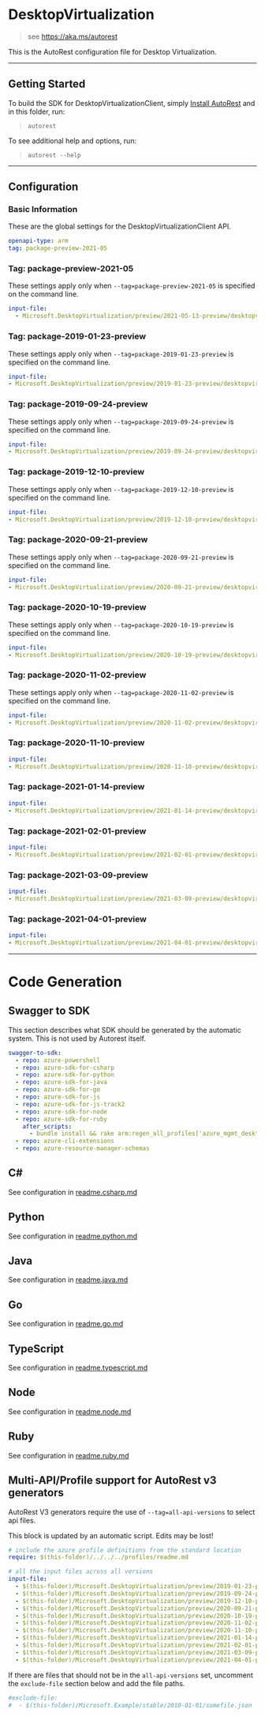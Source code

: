 # DesktopVirtualization

> see https://aka.ms/autorest

This is the AutoRest configuration file for Desktop Virtualization.

---

## Getting Started

To build the SDK for DesktopVirtualizationClient, simply [Install AutoRest](https://aka.ms/autorest/install) and in this folder, run:

> `autorest`

To see additional help and options, run:

> `autorest --help`

---

## Configuration

### Basic Information

These are the global settings for the DesktopVirtualizationClient API.

``` yaml
openapi-type: arm
tag: package-preview-2021-05
```


### Tag: package-preview-2021-05

These settings apply only when `--tag=package-preview-2021-05` is specified on the command line.

```yaml $(tag) == 'package-preview-2021-05'
input-file:
  - Microsoft.DesktopVirtualization/preview/2021-05-13-preview/desktopvirtualization.json
```
### Tag: package-2019-01-23-preview

These settings apply only when `--tag=package-2019-01-23-preview` is specified on the command line.

``` yaml $(tag) == 'package-2019-01-23-preview'
input-file:
- Microsoft.DesktopVirtualization/preview/2019-01-23-preview/desktopvirtualization.json
```

### Tag: package-2019-09-24-preview

These settings apply only when `--tag=package-2019-09-24-preview` is specified on the command line.

``` yaml $(tag) == 'package-2019-09-24-preview'
input-file:
- Microsoft.DesktopVirtualization/preview/2019-09-24-preview/desktopvirtualization.json
```

### Tag: package-2019-12-10-preview

These settings apply only when `--tag=package-2019-12-10-preview` is specified on the command line.

``` yaml $(tag) == 'package-2019-12-10-preview'
input-file:
- Microsoft.DesktopVirtualization/preview/2019-12-10-preview/desktopvirtualization.json
```

### Tag: package-2020-09-21-preview

These settings apply only when `--tag=package-2020-09-21-preview` is specified on the command line.

``` yaml $(tag) == 'package-2020-09-21-preview'
input-file:
- Microsoft.DesktopVirtualization/preview/2020-09-21-preview/desktopvirtualization.json
```

### Tag: package-2020-10-19-preview

These settings apply only when `--tag=package-2020-10-19-preview` is specified on the command line.

``` yaml $(tag) == 'package-2020-10-19-preview'
input-file:
- Microsoft.DesktopVirtualization/preview/2020-10-19-preview/desktopvirtualization.json
```

### Tag: package-2020-11-02-preview

These settings apply only when `--tag=package-2020-11-02-preview` is specified on the command line.

``` yaml $(tag) == 'package-2020-11-02-preview'
input-file:
- Microsoft.DesktopVirtualization/preview/2020-11-02-preview/desktopvirtualization.json
```

### Tag: package-2020-11-10-preview

``` yaml $(tag) == 'package-2020-11-10-preview'
input-file:
- Microsoft.DesktopVirtualization/preview/2020-11-10-preview/desktopvirtualization.json
```

### Tag: package-2021-01-14-preview

``` yaml $(tag) == 'package-2021-01-14-preview'
input-file:
- Microsoft.DesktopVirtualization/preview/2021-01-14-preview/desktopvirtualization.json
```

### Tag: package-2021-02-01-preview

``` yaml $(tag) == 'package-2021-02-01-preview'
input-file:
- Microsoft.DesktopVirtualization/preview/2021-02-01-preview/desktopvirtualization.json
```

### Tag: package-2021-03-09-preview

``` yaml $(tag) == 'package-2021-03-09-preview'
input-file:
- Microsoft.DesktopVirtualization/preview/2021-03-09-preview/desktopvirtualization.json
```

### Tag: package-2021-04-01-preview

``` yaml $(tag) == 'package-2021-04-01-preview'
input-file:
- Microsoft.DesktopVirtualization/preview/2021-04-01-preview/desktopvirtualization.json
```

---

# Code Generation

## Swagger to SDK

This section describes what SDK should be generated by the automatic system.
This is not used by Autorest itself.

``` yaml $(swagger-to-sdk)
swagger-to-sdk:
  - repo: azure-powershell
  - repo: azure-sdk-for-csharp
  - repo: azure-sdk-for-python
  - repo: azure-sdk-for-java
  - repo: azure-sdk-for-go
  - repo: azure-sdk-for-js
  - repo: azure-sdk-for-js-track2
  - repo: azure-sdk-for-node
  - repo: azure-sdk-for-ruby
    after_scripts:
      - bundle install && rake arm:regen_all_profiles['azure_mgmt_desktop_virtualization']
  - repo: azure-cli-extensions
  - repo: azure-resource-manager-schemas
```

## C#

See configuration in [readme.csharp.md](./readme.csharp.md)

## Python

See configuration in [readme.python.md](./readme.python.md)

## Java

See configuration in [readme.java.md](./readme.java.md)

## Go

See configuration in [readme.go.md](./readme.go.md)

## TypeScript

See configuration in [readme.typescript.md](./readme.typescript.md)

## Node

See configuration in [readme.node.md](./readme.node.md)

## Ruby

See configuration in [readme.ruby.md](./readme.ruby.md)

## Multi-API/Profile support for AutoRest v3 generators

AutoRest V3 generators require the use of `--tag=all-api-versions` to select api files.

This block is updated by an automatic script. Edits may be lost!

``` yaml $(tag) == 'all-api-versions' /* autogenerated */
# include the azure profile definitions from the standard location
require: $(this-folder)/../../../profiles/readme.md

# all the input files across all versions
input-file:
  - $(this-folder)/Microsoft.DesktopVirtualization/preview/2019-01-23-preview/desktopvirtualization.json
  - $(this-folder)/Microsoft.DesktopVirtualization/preview/2019-09-24-preview/desktopvirtualization.json
  - $(this-folder)/Microsoft.DesktopVirtualization/preview/2019-12-10-preview/desktopvirtualization.json
  - $(this-folder)/Microsoft.DesktopVirtualization/preview/2020-09-21-preview/desktopvirtualization.json
  - $(this-folder)/Microsoft.DesktopVirtualization/preview/2020-10-19-preview/desktopvirtualization.json
  - $(this-folder)/Microsoft.DesktopVirtualization/preview/2020-11-02-preview/desktopvirtualization.json
  - $(this-folder)/Microsoft.DesktopVirtualization/preview/2020-11-10-preview/desktopvirtualization.json
  - $(this-folder)/Microsoft.DesktopVirtualization/preview/2021-01-14-preview/desktopvirtualization.json
  - $(this-folder)/Microsoft.DesktopVirtualization/preview/2021-02-01-preview/desktopvirtualization.json
  - $(this-folder)/Microsoft.DesktopVirtualization/preview/2021-03-09-preview/desktopvirtualization.json
  - $(this-folder)/Microsoft.DesktopVirtualization/preview/2021-04-01-preview/desktopvirtualization.json

```

If there are files that should not be in the `all-api-versions` set,
uncomment the  `exclude-file` section below and add the file paths.

``` yaml $(tag) == 'all-api-versions'
#exclude-file: 
#  - $(this-folder)/Microsoft.Example/stable/2010-01-01/somefile.json
```
